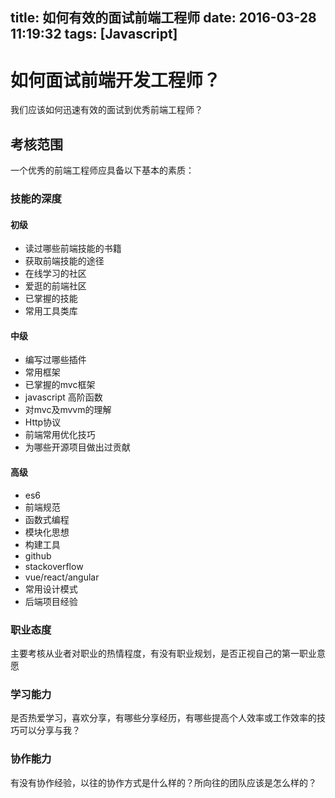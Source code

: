 title: 如何有效的面试前端工程师
date: 2016-03-28 11:19:32
tags: [Javascript]
---

# 如何面试前端开发工程师？

  我们应该如何迅速有效的面试到优秀前端工程师？


## 考核范围

  一个优秀的前端工程师应具备以下基本的素质：

### 技能的深度

#### 初级
  
  * 读过哪些前端技能的书籍
  * 获取前端技能的途径
  * 在线学习的社区
  * 爱逛的前端社区
  * 已掌握的技能
  * 常用工具类库

#### 中级
  
  * 编写过哪些插件
  * 常用框架
  * 已掌握的mvc框架
  * javascript 高阶函数
  * 对mvc及mvvm的理解
  * Http协议
  * 前端常用优化技巧
  * 为哪些开源项目做出过贡献

#### 高级
  
  * es6
  * 前端规范
  * 函数式编程
  * 模块化思想
  * 构建工具
  * github
  * stackoverflow
  * vue/react/angular
  * 常用设计模式
  * 后端项目经验



### 职业态度

  主要考核从业者对职业的热情程度，有没有职业规划，是否正视自己的第一职业意愿

### 学习能力

  是否热爱学习，喜欢分享，有哪些分享经历，有哪些提高个人效率或工作效率的技巧可以分享与我？

### 协作能力
  
  有没有协作经验，以往的协作方式是什么样的？所向往的团队应该是怎么样的？
